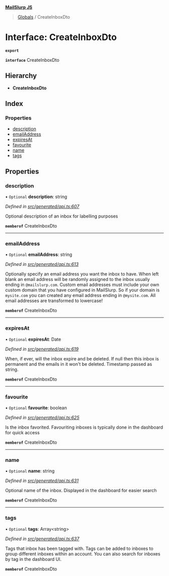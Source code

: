 **[MailSlurp JS](../README.md)**

> [Globals](../README.md) / CreateInboxDto

# Interface: CreateInboxDto

**`export`** 

**`interface`** CreateInboxDto

## Hierarchy

* **CreateInboxDto**

## Index

### Properties

* [description](createinboxdto.md#description)
* [emailAddress](createinboxdto.md#emailaddress)
* [expiresAt](createinboxdto.md#expiresat)
* [favourite](createinboxdto.md#favourite)
* [name](createinboxdto.md#name)
* [tags](createinboxdto.md#tags)

## Properties

### description

• `Optional` **description**: string

*Defined in [src/generated/api.ts:607](https://github.com/mailslurp/mailslurp-client/blob/c889afa/src/generated/api.ts#L607)*

Optional description of an inbox for labelling purposes

**`memberof`** CreateInboxDto

___

### emailAddress

• `Optional` **emailAddress**: string

*Defined in [src/generated/api.ts:613](https://github.com/mailslurp/mailslurp-client/blob/c889afa/src/generated/api.ts#L613)*

Optionally specify an email address you want the inbox to have. When left blank an email address will be randomly assigned to the inbox usually ending in `@mailslurp.com`. Custom email addresses must include your own custom domain that you have configured in MailSlurp. So if your domain is `mysite.com` you can created any email address ending in `@mysite.com`. All email addresses are transformed to lowercase!

**`memberof`** CreateInboxDto

___

### expiresAt

• `Optional` **expiresAt**: Date

*Defined in [src/generated/api.ts:619](https://github.com/mailslurp/mailslurp-client/blob/c889afa/src/generated/api.ts#L619)*

When, if ever, will the inbox expire and be deleted. If null then this inbox is permanent and the emails in it won't be deleted. Timestamp passed as string.

**`memberof`** CreateInboxDto

___

### favourite

• `Optional` **favourite**: boolean

*Defined in [src/generated/api.ts:625](https://github.com/mailslurp/mailslurp-client/blob/c889afa/src/generated/api.ts#L625)*

Is the inbox favorited. Favouriting inboxes is typically done in the dashboard for quick access

**`memberof`** CreateInboxDto

___

### name

• `Optional` **name**: string

*Defined in [src/generated/api.ts:631](https://github.com/mailslurp/mailslurp-client/blob/c889afa/src/generated/api.ts#L631)*

Optional name of the inbox. Displayed in the dashboard for easier search

**`memberof`** CreateInboxDto

___

### tags

• `Optional` **tags**: Array\<string>

*Defined in [src/generated/api.ts:637](https://github.com/mailslurp/mailslurp-client/blob/c889afa/src/generated/api.ts#L637)*

Tags that inbox has been tagged with. Tags can be added to inboxes to group different inboxes within an account. You can also search for inboxes by tag in the dashboard UI.

**`memberof`** CreateInboxDto

